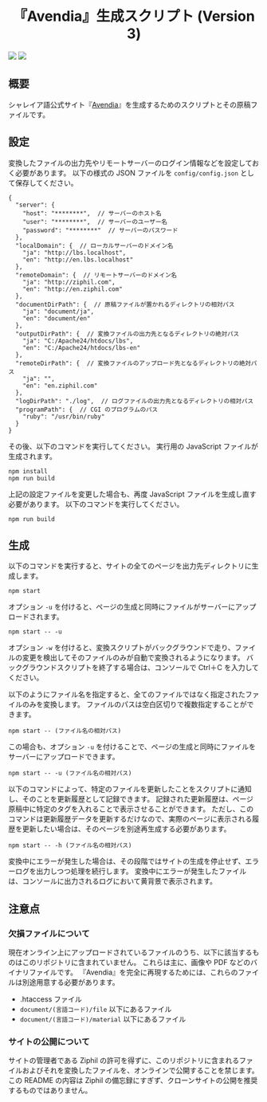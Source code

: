 <div align="center">
<h1>『Avendia』生成スクリプト (Version 3)</h1>
</div>

![](https://img.shields.io/github/commit-activity/y/Ziphil/AvendiaTertia?label=commits)
![](https://img.shields.io/github/search/Ziphil/AvendiaTertia/extension:zml?label=pages)


## 概要
シャレイア語公式サイト『[Avendia](http://ziphil.com/)』を生成するためのスクリプトとその原稿ファイルです。

## 設定
変換したファイルの出力先やリモートサーバーのログイン情報などを設定しておく必要があります。
以下の様式の JSON ファイルを `config/config.json` として保存してください。
```jsonc
{
  "server": {
    "host": "********",  // サーバーのホスト名
    "user": "********",  // サーバーのユーザー名
    "password": "********"  // サーバーのパスワード
  },
  "localDomain": {  // ローカルサーバーのドメイン名
    "ja": "http://lbs.localhost",
    "en": "http://en.lbs.localhost"
  },
  "remoteDomain": {  // リモートサーバーのドメイン名
    "ja": "http://ziphil.com",
    "en": "http://en.ziphil.com"
  },
  "documentDirPath": {  // 原稿ファイルが置かれるディレクトリの相対パス
    "ja": "document/ja",
    "en": "document/en"
  },
  "outputDirPath": {  // 変換ファイルの出力先となるディレクトリの絶対パス
    "ja": "C:/Apache24/htdocs/lbs",
    "en": "C:/Apache24/htdocs/lbs-en"
  },
  "remoteDirPath": {  // 変換ファイルのアップロード先となるディレクトリの絶対パス
    "ja": "",
    "en": "en.ziphil.com"
  },
  "logDirPath": "./log",  // ログファイルの出力先となるディレクトリの相対パス
  "programPath": {  // CGI のプログラムのパス
    "ruby": "/usr/bin/ruby"
  }
}
```

その後、以下のコマンドを実行してください。
実行用の JavaScript ファイルが生成されます。
```
npm install
npm run build
```

上記の設定ファイルを変更した場合も、再度 JavaScript ファイルを生成し直す必要があります。
以下のコマンドを実行してください。
```
npm run build
```

## 生成
以下のコマンドを実行すると、サイトの全てのページを出力先ディレクトリに生成します。
```
npm start
```
オプション `-u` を付けると、ページの生成と同時にファイルがサーバーにアップロードされます。
```
npm start -- -u
```
オプション `-w` を付けると、変換スクリプトがバックグラウンドで走り、ファイルの変更を検出してそのファイルのみが自動で変換されるようになります。
バックグラウンドスクリプトを終了する場合は、コンソールで Ctrl＋C を入力してください。

以下のようにファイル名を指定すると、全てのファイルではなく指定されたファイルのみを変換します。
ファイルのパスは空白区切りで複数指定することができます。
```
npm start -- (ファイル名の相対パス)
```
この場合も、オプション `-u` を付けることで、ページの生成と同時にファイルをサーバーにアップロードできます。
```
npm start -- -u (ファイル名の相対パス)
```

以下のコマンドによって、特定のファイルを更新したことをスクリプトに通知し、そのことを更新履歴として記録できます。
記録された更新履歴は、ページ原稿中に特定のタグを入れることで表示させることができます。
ただし、このコマンドは更新履歴データを更新するだけなので、実際のページに表示される履歴を更新したい場合は、そのページを別途再生成する必要があります。
```
npm start -- -h (ファイル名の相対パス)
```

変換中にエラーが発生した場合は、その段階ではサイトの生成を停止せず、エラーログを出力しつつ処理を続行します。
変換中にエラーが発生したファイルは、コンソールに出力されるログにおいて黄背景で表示されます。

## 注意点

### 欠損ファイルについて
現在オンライン上にアップロードされているファイルのうち、以下に該当するものはこのリポジトリに含まれていません。
これらは主に、画像や PDF などのバイナリファイルです。
『Avendia』を完全に再現するためには、これらのファイルは別途用意する必要があります。

- .htaccess ファイル
- `document/(言語コード)/file` 以下にあるファイル
- `document/(言語コード)/material` 以下にあるファイル

### サイトの公開について
サイトの管理者である Ziphil の許可を得ずに、このリポジトリに含まれるファイルおよびそれを変換したファイルを、オンラインで公開することを禁じます。
この README の内容は Ziphil の備忘録にすぎず、クローンサイトの公開を推奨するものではありません。